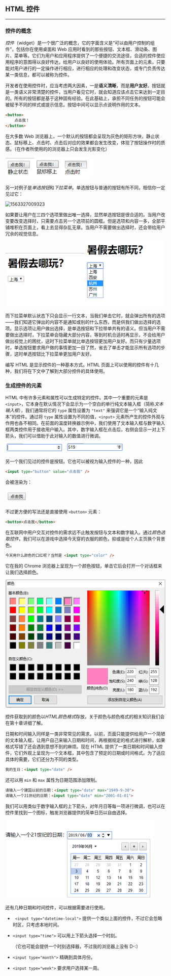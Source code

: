 

## HTML 控件

---

### 控件的概念

*控件*（widget）是一个很广泛的概念，它的字面含义是“可以由用户控制的组件”，包括你在使用桌面和 Web 应用时看到的那些按钮、文本框、滑动条、图片、菜单等。它们为用户和应用程序提供了一个便捷的交流途径，合适的控件使应用程序的意图得以良好传达，给用户以良好的使用体验。所有页面上的元素，只要能对用户进行的一定操作进行相应，进行相应的处理和改变状态，或专门负责传达某一类信息，都可以被称为控件。

开发者在使用控件时，应当考虑两大因素，一是**语义清晰**，而是**用户友好**。按钮就是一类语义非常清楚的控件，当用户看见它时，就会知道应该点击它来达到一定目的。所有的按钮都是基于这种固有经验。在此基础上，承担不同任务的按钮可能会被赋予不同的样式或提示信息。按钮中间可以显示点说明作用的文本。

```html
<button>
    点击我！
</button>
```

在大多数 Web 浏览器上，一个默认的按钮都会呈现为灰色的矩形方块，静止状态、鼠标移上、点击时、点击后对应的效果都会发生改变，体现了按钮操作时的质感。（在作者所使用的的浏览器上只会发生光影变化）

![1563326586026](assets/1563326586026.png)![1563326700807](assets/1563326700807.png)![1563326712428](assets/1563326712428.png)

另一对例子是*单选按钮*和*下拉菜单*。单选按钮与普通的按钮有所不同，相信你一定见过它：

![1563327009323](assets/1563327009323.png)

如果要让用户在三四个选项里做出唯一选择，显然单选按钮是很合适的。当用户改变要改变选择时，只需要点击另一个选项前的圆框。但是选项和内容一多，全部平铺堆积在页面上，看上去显得杂乱无章。当用户不需要做出选择时，还会带给用户冗余的视觉信息。

![1563327353017](assets/1563327353017.png)![1563327355516](assets/1563327355516.png)

而下拉菜单默认状态下只会显示一行文本，当我们单击它时，就会弹出所有的选项——我们知道它弹出的内容不是通知或别的什么东西，而是供我们做出选择的选项。显示选项让用户做出选择，是单选按钮和下拉带单共有的语义。但当用户不需要做出选择时，下拉菜单会隐藏大部分内容，等到时机合适时再显示，不会给用户做出视觉上的困扰，这时下拉菜单就比单选按钮更加用户友好。而只有少量选项时，单选按钮要求用户做的事情更加一目了然，省去了单击才能显示所有选项的步骤，这时单选按钮比下拉菜单更加用户友好。

编写 HTML 是显示控件的一种基本方式。HTML 页面上可以使用的控件有十几种，我们将在下文中了解到大部分控件的具体使用。





### 生成控件的元素

HTML 中有许多元素和属性可以生成特定的控件。其中一个重要的元素是 `<input>`，它本身在默认情况下会显示为一个空白的单行纯文本输入框（简称*文本输入框*），我们通常将它的 `type` 属性设置为 `"text"` 来强调它是一个“输入纯文本”的控件。通过将 `type` 属性设置为不同的值，`<input>` 元素所产生的控件外观与作用也各不相同。在前面的温度转换器示例中，我们使用了文本输入框与数字输入框两类控件用于接收用户输入。其中，数字输入框在点击后，右侧会显示一对上下箭头，我们可以借助于此对输入的数值进行微调。

![1565500624871](assets/1565500624871.png)![1565500672733](assets/1565500672733.png)

另一个我们见过的控件是按钮。它也可以被视为输入控件的一种，因此

```html
<input type="button" value="点击我" />
```

 会被渲染为：

![1565500784247](assets/1565500784247.png)

不过更方便的写法还是直接使用 `<button>` 元素：

```html
<button>点击我</button>
```

在互联网中用户交互对控件的需求远不止触发按钮与文本和数字输入。通过*颜色选取控件*，我们可以在游戏中选择今天穿的衣服的颜色，抑或是给个人主页换个背景色。

```html
今天用什么颜色的口红呢？当然是 <input type="color" />
```

它在我的 Chrome 浏览器上呈现为一个颜色按钮，单击它后会打开一个对话框来让我们选择颜色。

![1565501845034](assets/1565501845034.png)

控件获取到的颜色以*HTML颜色格式*存放，关于颜色与颜色格式的相关知识我们会在第十章详细了解。

日期和时间输入同样是一类非常常见的需求。以前，页面只能提供给用户一个简陋的文本输入框，让用户自己来输入日期和时间，再根据规定的格式进行解析，如果格式写错了还会遇到意想不到的麻烦。现在 HTML 提供了一类日期和时间输入控件，它们外观上呈现为一个文本框，其中包含了预定的日期或时间格式。为了适应具体的需要，它们还分为不同的类型。

```html
我的生日：<input type="date" />
```

还可以用 `min` 和 `max` 属性为日期范围添加限制。

```html
请输入一个建国以前的日期：<input type="date" max="1949-9-30">
请输入一个21世纪的日期：<input type="date" min="2001-01-01">
```

我们可以用类似于数字输入框的上下箭头，对年月日等每一项进行微调，也可以在控件里找到一个图标，触发浏览器提供的简单日历以自由选择。

![1565503235616](assets/1565503235616.png)

还有几种日期和时间控件，可以根据需要进行使用。

- ` <input type="datetime-local">` 提供一个类似上面的控件，不过它会忽略时区，只考虑本地时间。

- `<input type="time">` 可以用上下箭头选择一个时刻。

  （它也可能会提供一个时刻选择器，不过我的浏览器上没有 D-:）

- `<input type="month">` 精确到具体月份。

- `<input type="week">` 要求用户选择某一周。

